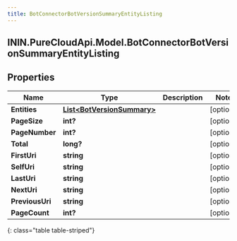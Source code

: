 ```yaml
---
title: BotConnectorBotVersionSummaryEntityListing
---
```

## ININ.PureCloudApi.Model.BotConnectorBotVersionSummaryEntityListing

## Properties

|Name | Type | Description | Notes|
|------------ | ------------- | ------------- | -------------|
| **Entities** | [**List&lt;BotVersionSummary&gt;**](BotVersionSummary.html) |  | [optional] |
| **PageSize** | **int?** |  | [optional] |
| **PageNumber** | **int?** |  | [optional] |
| **Total** | **long?** |  | [optional] |
| **FirstUri** | **string** |  | [optional] |
| **SelfUri** | **string** |  | [optional] |
| **LastUri** | **string** |  | [optional] |
| **NextUri** | **string** |  | [optional] |
| **PreviousUri** | **string** |  | [optional] |
| **PageCount** | **int?** |  | [optional] |
{: class="table table-striped"}


